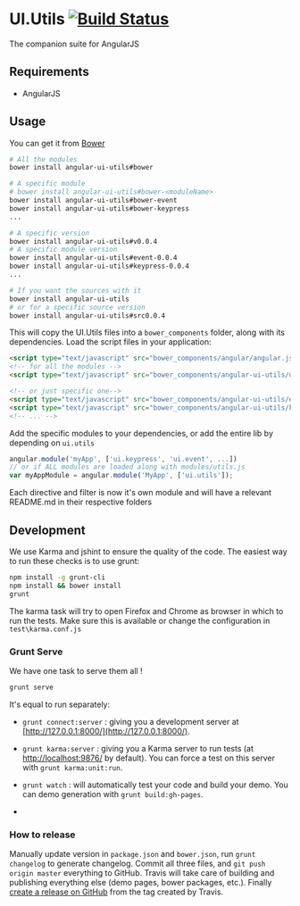 # UI.Utils [![Build Status](https://travis-ci.org/angular-ui/ui-utils.svg?branch=master)](https://travis-ci.org/angular-ui/ui-utils)

The companion suite for AngularJS

## Requirements

- AngularJS

## Usage


You can get it from [Bower](http://bower.io/)

```sh
# All the modules
bower install angular-ui-utils#bower

# A specific module
# bower install angular-ui-utils#bower-<moduleName>
bower install angular-ui-utils#bower-event
bower install angular-ui-utils#bower-keypress
...

# A specific version
bower install angular-ui-utils#v0.0.4
# A specific module version
bower install angular-ui-utils#event-0.0.4
bower install angular-ui-utils#keypress-0.0.4
...

# If you want the sources with it
bower install angular-ui-utils
# or for a specific source version
bower install angular-ui-utils#src0.0.4
```

This will copy the UI.Utils files into a `bower_components` folder, along with its dependencies. Load the script files in your application:

```html
<script type="text/javascript" src="bower_components/angular/angular.js"></script>
<!-- for all the modules -->
<script type="text/javascript" src="bower_components/angular-ui-utils/ui-utils.js"></script>

<!-- or just specific one-->
<script type="text/javascript" src="bower_components/angular-ui-utils/event.js"></script>
<script type="text/javascript" src="bower_components/angular-ui-utils/keypress.js"></script>
<!-- ... -->
```

Add the specific modules to your dependencies, or add the entire lib by depending on `ui.utils`

```javascript
angular.module('myApp', ['ui.keypress', 'ui.event', ...])
// or if ALL modules are loaded along with modules/utils.js
var myAppModule = angular.module('MyApp', ['ui.utils']);
```

Each directive and filter is now it's own module and will have a relevant README.md in their respective folders

## Development

We use Karma and jshint to ensure the quality of the code.  The easiest way to run these checks is to use grunt:

```sh
npm install -g grunt-cli
npm install && bower install
grunt
```

The karma task will try to open Firefox and Chrome as browser in which to run the tests.  Make sure this is available or change the configuration in `test\karma.conf.js`


### Grunt Serve

We have one task to serve them all !

```sh
grunt serve
```

It's equal to run separately:

* `grunt connect:server` : giving you a development server at [http://127.0.0.1:8000/](http://127.0.0.1:8000/).

* `grunt karma:server` : giving you a Karma server to run tests (at [http://localhost:9876/](http://localhost:9876/) by default). You can force a test on this server with `grunt karma:unit:run`.

* `grunt watch` : will automatically test your code and build your demo.  You can demo generation with `grunt build:gh-pages`.
* 

### How to release

Manually update version in ``package.json`` and ``bower.json``, run ``grunt changelog`` to generate changelog. Commit all three files, and ``git push origin master`` everything to GitHub. Travis will take care of building and publishing everything else (demo pages, bower packages, etc.). Finally [create a release on GitHub](https://github.com/angular-ui/ui-utils/releases/new) from the tag created by Travis.
